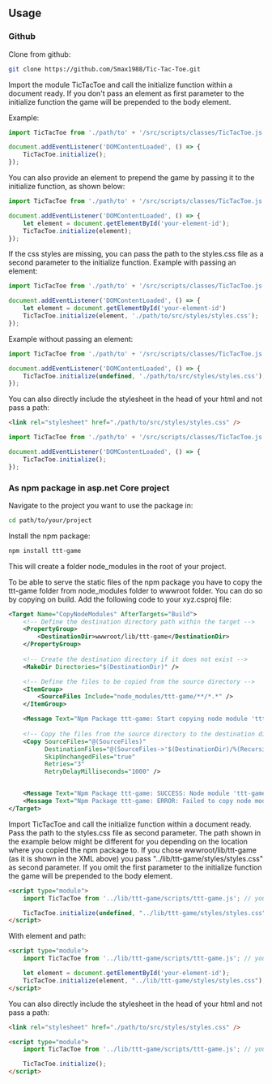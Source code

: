 ## Usage

### Github

Clone from github:
```bash
git clone https://github.com/Smax1988/Tic-Tac-Toe.git
```

Import the module TicTacToe and call the initialize function within a document ready. 
If you don't pass an element as first parameter to the initialize function the game will be prepended to the body element.

Example:
```javascript
import TicTacToe from './path/to' + '/src/scripts/classes/TicTacToe.js';

document.addEventListener('DOMContentLoaded', () => {
    TicTacToe.initialize();
});
```

You can also provide an element to prepend the game by passing it to the initialize function, as shown below:
```javascript
import TicTacToe from './path/to' + '/src/scripts/classes/TicTacToe.js';

document.addEventListener('DOMContentLoaded', () => {
    let element = document.getElementById('your-element-id');
    TicTacToe.initialize(element);
});
```

If the css styles are missing, you can pass the path to the styles.css file as a second parameter to the initialize function.
Example with passing an element:
```javascript
import TicTacToe from './path/to' + '/src/scripts/classes/TicTacToe.js';

document.addEventListener('DOMContentLoaded', () => {
    let element = document.getElementById('your-element-id')
    TicTacToe.initialize(element, './path/to/src/styles/styles.css');
});
```
Example without passing an element:
```javascript
import TicTacToe from './path/to' + '/src/scripts/classes/TicTacToe.js';

document.addEventListener('DOMContentLoaded', () => {
    TicTacToe.initialize(undefined, './path/to/src/styles/styles.css');
});
```

You can also directly include the stylesheet in the head of your html and not pass a path:
```html
<link rel="stylesheet" href="./path/to/src/styles/styles.css" />
```
```javascript
import TicTacToe from './path/to' + '/src/scripts/classes/TicTacToe.js';

document.addEventListener('DOMContentLoaded', () => {
    TicTacToe.initialize();
});
```

### As npm package in asp.net Core project

Navigate to the project you want to use the package in:
```bash
cd path/to/your/project
```

Install the npm package:
```bash
npm install ttt-game
```
This will create a folder node_modules in the root of your project.

To be able to serve the static files of the npm package you have to copy the ttt-game folder from node_modules folder to wwwroot folder.
You can do so by copying on build. Add the following code to your xyz.csproj file:

```xml
<Target Name="CopyNodeModules" AfterTargets="Build">
	<!-- Define the destination directory path within the target -->
	<PropertyGroup>
		<DestinationDir>wwwroot/lib/ttt-game</DestinationDir>
	</PropertyGroup>
	
	<!-- Create the destination directory if it does not exist -->
	<MakeDir Directories="$(DestinationDir)" />

	<!-- Define the files to be copied from the source directory -->
	<ItemGroup>
		<SourceFiles Include="node_modules/ttt-game/**/*.*" />
	</ItemGroup>

	<Message Text="Npm Package ttt-game: Start copying node module 'ttt-game' to $(DestinationDir)." Importance="High"/>
	
	<!-- Copy the files from the source directory to the destination directory -->
	<Copy SourceFiles="@(SourceFiles)" 
		  DestinationFiles="@(SourceFiles->'$(DestinationDir)/%(RecursiveDir)%(Filename)%(Extension)')" 
		  SkipUnchangedFiles="true" 
		  Retries="3" 
		  RetryDelayMilliseconds="1000" />


	<Message Text="Npm Package ttt-game: SUCCESS: Node module 'ttt-game' successfully copied to $(DestinationDir)" Condition="'@(SourceFiles)' != ''" Importance="High" />
	<Message Text="Npm Package ttt-game: ERROR: Failed to copy node module 'ttt-game' to $(DestinationDir)." Condition="'@(SourceFiles)' == ''" Importance="High" />
</Target>
```

Import TicTacToe and call the initialize function within a document ready. Pass the path to the styles.css file as second parameter. The path shown in the example below might be different for you depending on the location where you copied the npm package to. If you chose wwwroot/lib/ttt-game (as it is shown in the XML above) you pass "../lib/ttt-game/styles/styles.css" as second parameter. 
If you omit the first parameter to the initialize function the game will be prepended to the body element.
```html
<script type="module">
    import TicTacToe from '../lib/ttt-game/scripts/ttt-game.js'; // you might have a different path here

    TicTacToe.initialize(undefined, "../lib/ttt-game/styles/styles.css"); // you might have a different path here
</script>
```

With element and path:
```html
<script type="module">
    import TicTacToe from '../lib/ttt-game/scripts/ttt-game.js'; // you might have a different path here

    let element = document.getElementById('your-element-id');
    TicTacToe.initialize(element, "../lib/ttt-game/styles/styles.css"); // you might have a different path here
</script>
```

You can also directly include the stylesheet in the head of your html and not pass a path:
```html
<link rel="stylesheet" href="./path/to/src/styles/styles.css" />
```
```html
<script type="module">
    import TicTacToe from '../lib/ttt-game/scripts/ttt-game.js'; // you might have a different path here

    TicTacToe.initialize();
</script>
```